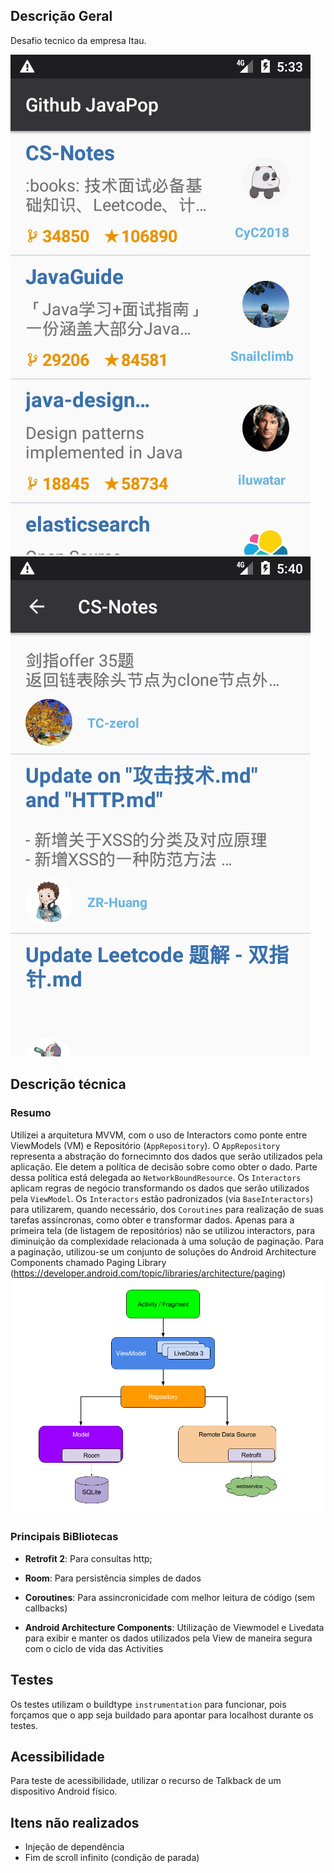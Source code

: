 ## Descrição Geral

Desafio tecnico da empresa Itau.

![tela de listagem](captures/Screenshot_1595579604.png)     ![tela de listagem](captures/Screenshot_1595580050.png)

## Descrição técnica

### Resumo
Utilizei a arquitetura MVVM, com o uso de Interactors como ponte entre ViewModels (VM) e Repositório (`AppRepository`).
O `AppRepository` representa a abstração do fornecimnto dos dados que serão utilizados pela aplicação. Ele detem a política de decisão sobre como obter o dado. Parte dessa política está delegada ao `NetworkBoundResource`.
Os `Interactors` aplicam regras de negócio transformando os dados que serão utilizados pela `ViewModel`. Os `Interactors` estão padronizados (via `BaseInteractors`) para utilizarem, quando necessário, dos `Coroutines` para realização de suas tarefas assíncronas, como obter e transformar dados.
Apenas para a primeira tela (de listagem de repositórios) não se utilizou interactors, para diminuição da complexidade relacionada à uma solução de paginação.
Para a paginação, utilizou-se um conjunto de soluções do Android Architecture Components chamado Paging Library (https://developer.android.com/topic/libraries/architecture/paging)
![tela de listagem](captures/android_arch.png)


### Principais BiBliotecas

- **Retrofit 2**: Para consultas http;

- **Room**: Para persistência simples de dados

- **Coroutines**: Para assincronicidade com melhor leitura de código (sem callbacks)

- **Android Architecture Components**: Utilização de Viewmodel e Livedata
  para exibir e manter os dados utilizados pela View de maneira segura
  com o ciclo de vida das Activities


## Testes

Os testes utilizam o buildtype ```instrumentation``` para funcionar, pois forçamos que o app seja buildado para apontar para localhost durante os testes.

## Acessibilidade

Para teste de acessibilidade, utilizar o recurso de Talkback de um dispositivo Android físico.

## Itens não realizados

- Injeção de dependência
- Fim de scroll infinito (condição de parada) 
 